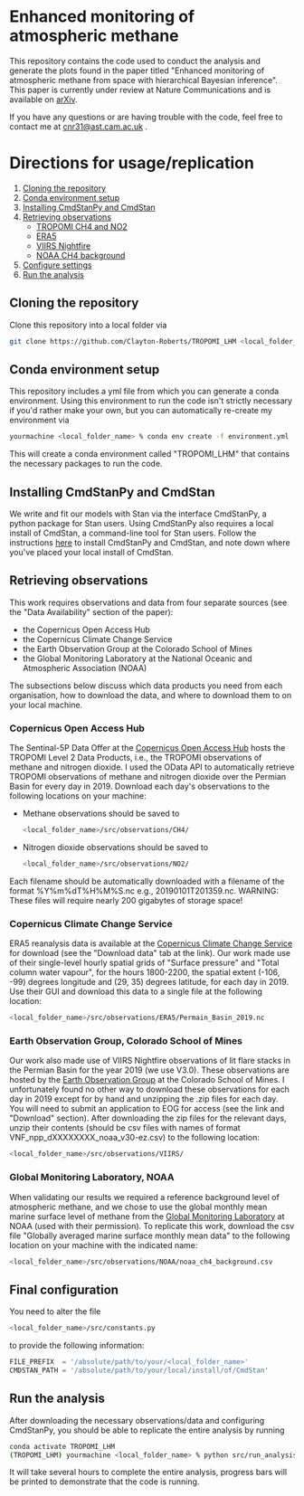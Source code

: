 # Enhanced monitoring of atmospheric methane
 
This repository contains the code used to conduct the analysis and generate the plots found in the paper titled "Enhanced monitoring of atmospheric methane from space with hierarchical Bayesian inference". This paper is currently under review at Nature Communications and is available on <a href="https://arxiv.org/abs/2111.12486">arXiv</a>.

If you have any questions or are having trouble with the code, feel free to contact me at cnr31@ast.cam.ac.uk . 

# Directions for usage/replication
1. [Cloning the repository](#cloning_the_repository)
2. [Conda environment setup](#conda_environment_setup)
3. [Installing CmdStanPy and CmdStan](#cmdstanpy_install)
4. [Retrieving observations](#retrieving_observations)
    * [TROPOMI CH4 and NO2](#tropomi)
    * [ERA5](#era5)
    * [VIIRS Nightfire](#viirs)
    * [NOAA CH4 background](#noaa)
5. [Configure settings](#config)
6. [Run the analysis](#script)

## Cloning the repository <a name="cloning_the_repository"></a>

Clone this repository into a local folder via

```bash
git clone https://github.com/Clayton-Roberts/TROPOMI_LHM <local_folder_name>
```

## Conda environment setup <a name="conda_environment_setup"></a>
This repository includes a yml file from which you can generate a conda environment. Using this environment to run the code isn't strictly necessary if you'd rather make your own, but you can automatically re-create my environment via 

```bash
yourmachine <local_folder_name> % conda env create -f environment.yml
```

This will create a conda environment called "TROPOMI_LHM" that contains the necessary packages to run the code. 

## Installing CmdStanPy and CmdStan <a name="cmdstanpy_install"></a>

We write and fit our models with Stan via the interface CmdStanPy, a python package for Stan users. Using CmdStanPy also requires a local install of CmdStan, a command-line tool for Stan users. Follow the instructions [here](https://cmdstanpy.readthedocs.io/en/stable-0.9.65/getting_started.html) to install CmdStanPy and CmdStan, and note down where you've placed your local install of CmdStan. 

## Retrieving observations <a name="retrieving_observations"></a>

This work requires observations and data from four separate sources (see the "Data Availability" section of the paper):
* the Copernicus Open Access Hub
* the Copernicus Climate Change Service
* the Earth Observation Group at the Colorado School of Mines
* the Global Monitoring Laboratory at the National Oceanic and Atmospheric Association (NOAA)

The subsections below discuss which data products you need from each organisation, how to download the data, and where to download them to on your local machine.

### Copernicus Open Access Hub <a name="tropomi"></a>
The Sentinal-5P Data Offer at the [Copernicus Open Access Hub](https://scihub.copernicus.eu/userguide/WebHome) hosts the TROPOMI Level 2 Data Products, i.e., the TROPOMI observations of methane and nitrogen dioxide. I used the OData API to automatically retrieve TROPOMI observations of methane and nitrogen dioxide over the Permian Basin for every day in 2019. Download each day's observations to the following locations on your machine: 

* Methane observations should be saved to 
  ```bash 
  <local_folder_name>/src/observations/CH4/
  ```
* Nitrogen dioxide observations should be saved to
  ```bash
  <local_folder_name>/src/observations/NO2/
  ```
  
Each filename should be automatically downloaded with a filename of the format %Y%m%dT%H%M%S.nc e.g., 20190101T201359.nc. WARNING: These files will require nearly 200 gigabytes of storage space!

### Copernicus Climate Change Service <a name="era5"></a>
ERA5 reanalysis data is available at the [Copernicus Climate Change Service](https://cds.climate.copernicus.eu/cdsapp#!/dataset/reanalysis-era5-single-levels?tab=overview) for download (see the "Download data" tab at the link). Our work made use of their single-level hourly spatial grids of "Surface pressure" and "Total column water vapour", for the hours 1800-2200, the spatial extent (-106, -99) degrees longitude and (29, 35) degrees latitude, for each day in 2019. Use their GUI and download this data to a single file at the following location: 

```bash
<local_folder_name>/src/observations/ERA5/Permain_Basin_2019.nc
```

### Earth Observation Group, Colorado School of Mines <a name="viirs"></a>
Our work also made use of VIIRS Nightfire observations of lit flare stacks in the Permian Basin for the year 2019 (we use V3.0). These observations are hosted by the [Earth Observation Group](https://eogdata.mines.edu/products/vnf/) at the Colorado School of Mines. I unfortunately found no other way to download these observations for each day in 2019 except for by hand and unzipping the .zip files for each day. You will need to submit an application to EOG for access (see the link and "Download" section). After downloading the zip files for the relevant days, unzip their contents (should be csv files with names of format VNF_npp_dXXXXXXXX_noaa_v30-ez.csv) to the following location: 

```bash
<local_folder_name>/src/observations/VIIRS/
```

### Global Monitoring Laboratory, NOAA <a name="noaa"></a>
When validating our results we required a reference background level of atmospheric methane, and we chose to use the global monthly mean marine surface level of methane from the [Global Monitoring Laboratory](https://gml.noaa.gov/ccgg/trends_ch4/) at NOAA (used with their permission). To replicate this work, download the csv file "Globally averaged marine surface monthly mean data" to the following location on your machine with the indicated name: 

```bash
<local_folder_name>/src/observations/NOAA/noaa_ch4_background.csv
```

## Final configuration <a name="config"></a>
You need to alter the file 

```bash
<local_folder_name>/src/constants.py
```
to provide the following information:

```python
FILE_PREFIX  = '/absolute/path/to/your/<local_folder_name>'
CMDSTAN_PATH = '/absolute/path/to/your/local/install/of/CmdStan'
```

## Run the analysis <a name="script"></a>
After downloading the necessary observations/data and configuring CmdStanPy, you should be able to replicate the entire analysis by running 

```bash
conda activate TROPOMI_LHM
(TROPOMI_LHM) yourmachine <local_folder_name> % python src/run_analysis.py
```

It will take several hours to complete the entire analysis, progress bars will be printed to demonstrate that the code is running. 



